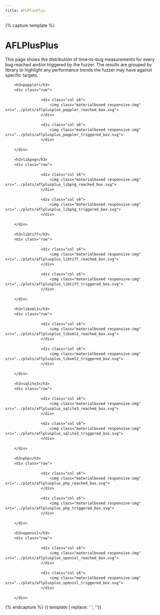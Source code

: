 ```yaml
---
title: AFLPlusPlus
---
```


{% capture template %}

<div class="section">
    <h1>AFLPlusPlus</h1>
    <p>
        This page shows the distribution of time-to-bug measurements for every bug reached and/or triggered by the
        fuzzer. The results are grouped by library to highlight any performance trends the fuzzer may have against
        specific targets.
    </p>
    
        <h3>poppler</h3>
        <div class="row">
                
                    <div class="col s6">
                        <img class="materialboxed responsive-img" src="../plots/aflplusplus_poppler_reached_box.svg">
                    </div>
                
                    <div class="col s6">
                        <img class="materialboxed responsive-img" src="../plots/aflplusplus_poppler_triggered_box.svg">
                    </div>
                
        </div>
    
        <h3>libpng</h3>
        <div class="row">
                
                    <div class="col s6">
                        <img class="materialboxed responsive-img" src="../plots/aflplusplus_libpng_reached_box.svg">
                    </div>
                
                    <div class="col s6">
                        <img class="materialboxed responsive-img" src="../plots/aflplusplus_libpng_triggered_box.svg">
                    </div>
                
        </div>
    
        <h3>libtiff</h3>
        <div class="row">
                
                    <div class="col s6">
                        <img class="materialboxed responsive-img" src="../plots/aflplusplus_libtiff_reached_box.svg">
                    </div>
                
                    <div class="col s6">
                        <img class="materialboxed responsive-img" src="../plots/aflplusplus_libtiff_triggered_box.svg">
                    </div>
                
        </div>
    
        <h3>libxml2</h3>
        <div class="row">
                
                    <div class="col s6">
                        <img class="materialboxed responsive-img" src="../plots/aflplusplus_libxml2_reached_box.svg">
                    </div>
                
                    <div class="col s6">
                        <img class="materialboxed responsive-img" src="../plots/aflplusplus_libxml2_triggered_box.svg">
                    </div>
                
        </div>
    
        <h3>sqlite3</h3>
        <div class="row">
                
                    <div class="col s6">
                        <img class="materialboxed responsive-img" src="../plots/aflplusplus_sqlite3_reached_box.svg">
                    </div>
                
                    <div class="col s6">
                        <img class="materialboxed responsive-img" src="../plots/aflplusplus_sqlite3_triggered_box.svg">
                    </div>
                
        </div>
    
        <h3>php</h3>
        <div class="row">
                
                    <div class="col s6">
                        <img class="materialboxed responsive-img" src="../plots/aflplusplus_php_reached_box.svg">
                    </div>
                
                    <div class="col s6">
                        <img class="materialboxed responsive-img" src="../plots/aflplusplus_php_triggered_box.svg">
                    </div>
                
        </div>
    
        <h3>openssl</h3>
        <div class="row">
                
                    <div class="col s6">
                        <img class="materialboxed responsive-img" src="../plots/aflplusplus_openssl_reached_box.svg">
                    </div>
                
                    <div class="col s6">
                        <img class="materialboxed responsive-img" src="../plots/aflplusplus_openssl_triggered_box.svg">
                    </div>
                
        </div>
    
</div>

{% endcapture %}
{{ template | replace: '    ', ''}}

